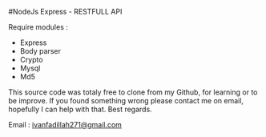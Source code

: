 ﻿#NodeJs Express - RESTFULL API

Require modules :
- Express
- Body parser
- Crypto
- Mysql
- Md5

This source code was totaly free to clone from my Github, for learning or to be improve. If you found something wrong please contact me on email, hopefully I can help with that. Best regards.

Email : ivanfadillah271@gmail.com
